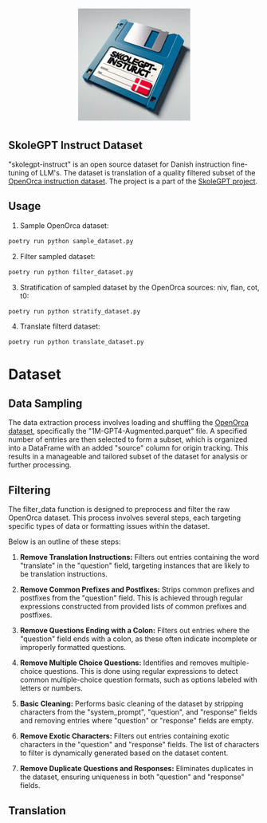 <h1 align="center">
<img src="logo.png" width="225">
</h1>

## SkoleGPT Instruct Dataset

"skolegpt-instruct" is an open source dataset for Danish instruction fine-tuning of LLM's. The dataset is translation of a quality filtered subset of the [OpenOrca instruction dataset](https://huggingface.co/datasets/Open-Orca/OpenOrca). The project is a part of the [SkoleGPT project](https://skolegpt.dk/).

## Usage
1. Sample OpenOrca dataset:
```bash
poetry run python sample_dataset.py 
```

2. Filter sampled dataset:
```bash
poetry run python filter_dataset.py
```

3. Stratification of sampled dataset by the OpenOrca sources: niv, flan, cot, t0:
```bash
poetry run python stratify_dataset.py
```

4. Translate filterd dataset:
```bash
poetry run python translate_dataset.py
```

# Dataset
## Data Sampling
The data extraction process involves loading and shuffling the [OpenOrca dataset](https://huggingface.co/datasets/Open-Orca/OpenOrca), specifically the "1M-GPT4-Augmented.parquet" file. A specified number of entries are then selected to form a subset, which is organized into a DataFrame with an added "source" column for origin tracking. This results in a manageable and tailored subset of the dataset for analysis or further processing.

## Filtering
The filter_data function is designed to preprocess and filter the raw OpenOrca dataset. This process involves several steps, each targeting specific types of data or formatting issues within the dataset. 

Below is an outline of these steps:

1. **Remove Translation Instructions:** Filters out entries containing the word "translate" in the "question" field, targeting instances that are likely to be translation instructions.

2. **Remove Common Prefixes and Postfixes:** Strips common prefixes and postfixes from the "question" field. This is achieved through regular expressions constructed from provided lists of common prefixes and postfixes.

3. **Remove Questions Ending with a Colon:** Filters out entries where the "question" field ends with a colon, as these often indicate incomplete or improperly formatted questions.

4. **Remove Multiple Choice Questions:** Identifies and removes multiple-choice questions. This is done using regular expressions to detect common multiple-choice question formats, such as options labeled with letters or numbers.

5. **Basic Cleaning:** Performs basic cleaning of the dataset by stripping characters from the "system_prompt", "question", and "response" fields and removing entries where "question" or "response" fields are empty.

6. **Remove Exotic Characters:** Filters out entries containing exotic characters in the "question" and "response" fields. The list of characters to filter is dynamically generated based on the dataset content.

7. **Remove Duplicate Questions and Responses:** Eliminates duplicates in the dataset, ensuring uniqueness in both "question" and "response" fields.

## Translation

